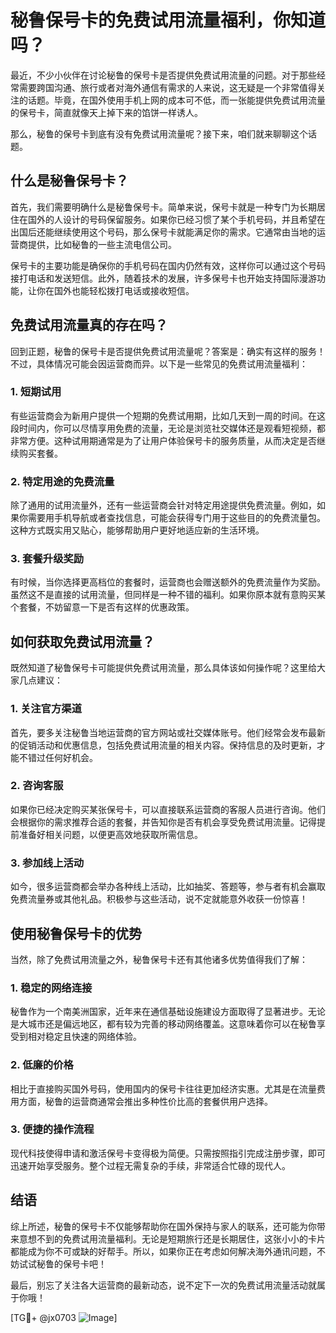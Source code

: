 # 秘鲁保号卡的免费试用流量福利，你知道吗？

最近，不少小伙伴在讨论秘鲁的保号卡是否提供免费试用流量的问题。对于那些经常需要跨国沟通、旅行或者对海外通信有需求的人来说，这无疑是一个非常值得关注的话题。毕竟，在国外使用手机上网的成本可不低，而一张能提供免费试用流量的保号卡，简直就像天上掉下来的馅饼一样诱人。

那么，秘鲁的保号卡到底有没有免费试用流量呢？接下来，咱们就来聊聊这个话题。

## 什么是秘鲁保号卡？

首先，我们需要明确什么是秘鲁保号卡。简单来说，保号卡就是一种专门为长期居住在国外的人设计的号码保留服务。如果你已经习惯了某个手机号码，并且希望在出国后还能继续使用这个号码，那么保号卡就能满足你的需求。它通常由当地的运营商提供，比如秘鲁的一些主流电信公司。

保号卡的主要功能是确保你的手机号码在国内仍然有效，这样你可以通过这个号码接打电话和发送短信。此外，随着技术的发展，许多保号卡也开始支持国际漫游功能，让你在国外也能轻松拨打电话或接收短信。

## 免费试用流量真的存在吗？

回到正题，秘鲁的保号卡是否提供免费试用流量呢？答案是：确实有这样的服务！不过，具体情况可能会因运营商而异。以下是一些常见的免费试用流量福利：

### 1. **短期试用**
有些运营商会为新用户提供一个短期的免费试用期，比如几天到一周的时间。在这段时间内，你可以尽情享用免费的流量，无论是浏览社交媒体还是观看短视频，都非常方便。这种试用期通常是为了让用户体验保号卡的服务质量，从而决定是否继续购买套餐。

### 2. **特定用途的免费流量**
除了通用的试用流量外，还有一些运营商会针对特定用途提供免费流量。例如，如果你需要用手机导航或者查找信息，可能会获得专门用于这些目的的免费流量包。这种方式既实用又贴心，能够帮助用户更好地适应新的生活环境。

### 3. **套餐升级奖励**
有时候，当你选择更高档位的套餐时，运营商也会赠送额外的免费流量作为奖励。虽然这不是直接的试用流量，但同样是一种不错的福利。如果你原本就有意购买某个套餐，不妨留意一下是否有这样的优惠政策。

## 如何获取免费试用流量？

既然知道了秘鲁保号卡可能提供免费试用流量，那么具体该如何操作呢？这里给大家几点建议：

### 1. **关注官方渠道**
首先，要多关注秘鲁当地运营商的官方网站或社交媒体账号。他们经常会发布最新的促销活动和优惠信息，包括免费试用流量的相关内容。保持信息的及时更新，才能不错过任何好机会。

### 2. **咨询客服**
如果你已经决定购买某张保号卡，可以直接联系运营商的客服人员进行咨询。他们会根据你的需求推荐合适的套餐，并告知你是否有机会享受免费试用流量。记得提前准备好相关问题，以便更高效地获取所需信息。

### 3. **参加线上活动**
如今，很多运营商都会举办各种线上活动，比如抽奖、答题等，参与者有机会赢取免费流量券或其他礼品。积极参与这些活动，说不定就能意外收获一份惊喜！

## 使用秘鲁保号卡的优势

当然，除了免费试用流量之外，秘鲁保号卡还有其他诸多优势值得我们了解：

### 1. **稳定的网络连接**
秘鲁作为一个南美洲国家，近年来在通信基础设施建设方面取得了显著进步。无论是大城市还是偏远地区，都有较为完善的移动网络覆盖。这意味着你可以在秘鲁享受到相对稳定且快速的网络体验。

### 2. **低廉的价格**
相比于直接购买国外号码，使用国内的保号卡往往更加经济实惠。尤其是在流量费用方面，秘鲁的运营商通常会推出多种性价比高的套餐供用户选择。

### 3. **便捷的操作流程**
现代科技使得申请和激活保号卡变得极为简便。只需按照指引完成注册步骤，即可迅速开始享受服务。整个过程无需复杂的手续，非常适合忙碌的现代人。

## 结语

综上所述，秘鲁的保号卡不仅能够帮助你在国外保持与家人的联系，还可能为你带来意想不到的免费试用流量福利。无论是短期旅行还是长期居住，这张小小的卡片都能成为你不可或缺的好帮手。所以，如果你正在考虑如何解决海外通讯问题，不妨试试秘鲁的保号卡吧！

最后，别忘了关注各大运营商的最新动态，说不定下一次的免费试用流量活动就属于你哦！

[TG💪+ @jx0703 ![Image](https://github.com/user-attachments/assets/dbca1d08-cadb-493c-b0ec-ad6f7a83f270)]